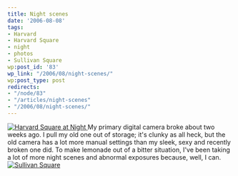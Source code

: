 ```yaml
---
title: Night scenes
date: '2006-08-08'
tags:
- Harvard
- Harvard Square
- night
- photos
- Sullivan Square
wp:post_id: '83'
wp_link: "/2006/08/night-scenes/"
wp:post_type: post
redirects:
- "/node/83"
- "/articles/night-scenes"
- "/2006/08/night-scenes/"
---
```


  [ ![Harvard Square at Night](http://static.flickr.com/64/206559327_51d2fcc536.jpg) ](http://www.flickr.com/photos/bensheldon/206559327/ "Photo Sharing")
My primary digital camera broke about two weeks ago. I pull my old one out of storage; it's clunky as all heck, but the old camera has a lot more manual settings than my sleek, sexy and recently broken one did. To make lemonade out of a bitter situation, I've been taking a lot of more night scenes and abnormal exposures because, well, I can.
  [ ![Sullivan Square](http://static.flickr.com/81/210371310_a7789381d0.jpg) ](http://www.flickr.com/photos/bensheldon/210371310/ "Photo Sharing")
